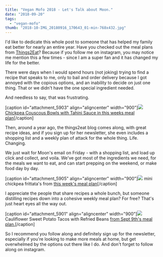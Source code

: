 ```yaml
---
title: "Vegan Mofo 2018 - Let's Talk about Moon."
date: "2018-09-20"
tags:
  - "vegan-mofo"
thumb: "2018-10-IMG_20180916_170643_01-min-768x432.jpg"
---
```


I'd like to dedicate this whole post to someone that has helped my family eat better for nearly an entire year. Have you checked out the meal plans from [Things2Eat](https://www.things2eat.ca/)? Because if you follow me on instagram, you may notice me mention this a few times - since I am a super fan and it has changed my life for the better.

There were days when I would spend hours (not joking) trying to find a recipe that speaks to me, only to bail and order delivery because I got annoyed with the copious options, and an inability to decide on just one thing. That or we didn't have the one special ingredient needed.

And needless to say, that was frustrating.

\[caption id="attachment\_5903" align="aligncenter" width="900"\]![](images/IMG_20180916_170643_01-min-1024x576.jpg) [Chickpea Couscous Bowls with Tahini Sauce in this weeks meal plan](https://www.things2eat.ca/single-post/2018/09/14/Vegan-Meal-Plan-for-September-16)\[/caption\]

Then, around a year ago, the things2eat blog comes along, with great recipe ideas, and if you sign up for her newsletter, she even includes a shopping list and a weekly plan of attack for the whole thing. Life. Changing.

We just wait for Moon's email on Friday - with a shopping list, and load up click and collect, and voila. We've got most of the ingredients we need, for the meals we want to eat, and can start prepping on the weekend, or make food day by day.

\[caption id="attachment\_5905" align="aligncenter" width="900"\]![](images/IMG_20180916_220751-min-1024x576.jpg) mini chickpea frittata's from [this week's meal plan](https://www.things2eat.ca/single-post/2018/09/14/Vegan-Meal-Plan-for-September-16)\[/caption\]

I appreciate the people that share recipes a whole bunch, but someone distilling recipes down into a cohesive weekly meal plan? For free? That's just heart eyes all the way out.

\[caption id="attachment\_5901" align="aligncenter" width="900"\]![](images/IMG_20180911_185120-min-1024x576.jpg) Cauliflower Sweet Potato Tacos with Refried Beans [from Sept 9th's meal plan.](https://www.things2eat.ca/single-post/2018/09/07/Vegan-Meal-Plan-for-September-9th)\[/caption\]

So I recommend you follow along and definitely sign up for the newsletter, especially if you're looking to make more meals at home, but get overwhelmed by the options out there like I do. And don't forget to follow along on instagram.
